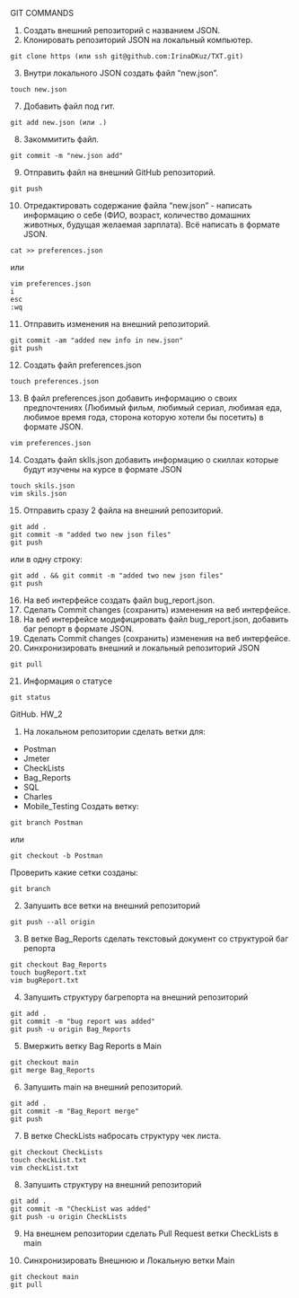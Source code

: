 GIT COMMANDS

1. Создать внешний репозиторий c названием JSON.
2. Клонировать репозиторий JSON на локальный компьютер.
```
git clone https (или ssh git@github.com:IrinaDKuz/TXT.git)
```
3. Внутри локального JSON создать файл “new.json”.
```
touch new.json
```
7. Добавить файл под гит.
```
git add new.json (или .)
```
8. Закоммитить файл.
```
git commit -m "new.json add"
```
9. Отправить файл на внешний GitHub репозиторий.
```
git push
```
10. Отредактировать содержание файла “new.json” - написать информацию о себе (ФИО, возраст, количество домашних животных, будущая желаемая зарплата). Всё написать в формате JSON.
``` 
cat >> preferences.json
```
или
```
vim preferences.json
i
esc
:wq
```
11. Отправить изменения на внешний репозиторий.
```
git commit -am "added new info in new.json"
git push
```
12. Создать файл preferences.json
```
touch preferences.json
```
13. В файл preferences.json добавить информацию о своих предпочтениях (Любимый фильм, любимый сериал, любимая еда, любимое время года, сторона которую хотели бы посетить) в формате JSON.
```
vim preferences.json
```
14. Создать файл sklls.json добавить информацию о скиллах которые будут изучены на курсе в формате JSON
```
touch skils.json
vim skils.json
```
15. Отправить сразу 2 файла на внешний репозиторий.
```
git add .
git commit -m "added two new json files"
git push
```
или в одну строку:
```
git add . && git commit -m "added two new json files"
git push
```
16. На веб интерфейсе создать файл bug_report.json.
17. Сделать Commit changes (сохранить) изменения на веб интерфейсе.
18. На веб интерфейсе модифицировать файл bug_report.json, добавить баг репорт в формате JSON.
19. Сделать Commit changes (сохранить) изменения на веб интерфейсе.
20. Синхронизировать внешний и локальный репозиторий JSON
```
git pull
```
21. Информация о статусе
```
git status
```

GitHub. HW_2

1. На локальном репозитории сделать ветки для:
- Postman
- Jmeter
- CheckLists
- Bag_Reports
- SQL
- Charles
- Mobile_Testing
Создать ветку:
```
git branch Postman
```
или
```
git checkout -b Postman
```

Проверить какие сетки созданы:
```
git branch
```

2. Запушить все ветки на внешний репозиторий
```
git push --all origin 
```

3. В ветке Bag_Reports сделать текстовый документ со структурой баг репорта
```
git checkout Bag_Reports
touch bugReport.txt
vim bugReport.txt
```

4. Запушить структуру багрепорта на внешний репозиторий
```
git add .
git commit -m "bug report was added"
git push -u origin Bag_Reports
```
5. Вмержить ветку Bag Reports в Main
```
git checkout main
git merge Bag_Reports
```
6. Запушить main на внешний репозиторий.
```
git add .
git commit -m "Bag_Report merge"
git push
```
7. В ветке CheckLists набросать структуру чек листа.
```
git checkout CheckLists
touch checkList.txt
vim checkList.txt
```
8. Запушить структуру на внешний репозиторий
```
git add .   
git commit -m "CheckList was added"
git push -u origin CheckLists
```
9. На внешнем репозитории сделать Pull Request ветки CheckLists в main

10. Синхронизировать Внешнюю и Локальную ветки Main
```
git checkout main
git pull
```